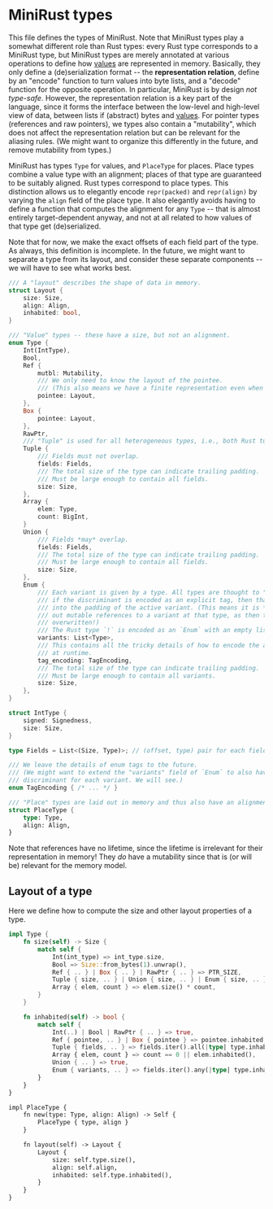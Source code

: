 # MiniRust types

This file defines the types of MiniRust.
Note that MiniRust types play a somewhat different role than Rust types:
every Rust type corresponds to a MiniRust type, but MiniRust types are merely annotated at various operations to define how [values](values.md) are represented in memory.
Basically, they only define a (de)serialization format -- the **representation relation**, define by an "encode" function to turn values into byte lists, and a "decode" function for the opposite operation.
In particular, MiniRust is by design *not type-safe*.
However, the representation relation is a key part of the language, since it forms the interface between the low-level and high-level view of data, between lists if (abstract) bytes and [values](values.md).
For pointer types (references and raw pointers), we types also contain a "mutability", which does not affect the representation relation but can be relevant for the aliasing rules.
(We might want to organize this differently in the future, and remove mutability from types.)

MiniRust has types `Type` for values, and `PlaceType` for places.
Place types combine a value type with an alignment; places of that type are guaranteed to be suitably aligned.
Rust types correspond to place types.
This distinction allows us to elegantly encode `repr(packed)` and `repr(align)` by varying the `align` field of the place type.
It also elegantly avoids having to define a function that computes the alignment for any `Type` -- that is almost entirely target-dependent anyway, and not at all related to how values of that type get (de)serialized.

Note that for now, we make the exact offsets of each field part of the type.
As always, this definition is incomplete.
In the future, we might want to separate a type from its layout, and consider these separate components -- we will have to see what works best.

```rust
/// A "layout" describes the shape of data in memory.
struct Layout {
    size: Size,
    align: Align,
    inhabited: bool,
}

/// "Value" types -- these have a size, but not an alignment.
enum Type {
    Int(IntType),
    Bool,
    Ref {
        mutbl: Mutability,
        /// We only need to know the layout of the pointee.
        /// (This also means we have a finite representation even when the Rust type is recursive.)
        pointee: Layout,
    },
    Box {
        pointee: Layout,
    },
    RawPtr,
    /// "Tuple" is used for all heterogeneous types, i.e., both Rust tuples and structs.
    Tuple {
        /// Fields must not overlap.
        fields: Fields,
        /// The total size of the type can indicate trailing padding.
        /// Must be large enough to contain all fields.
        size: Size,
    },
    Array {
        elem: Type,
        count: BigInt,
    }
    Union {
        /// Fields *may* overlap.
        fields: Fields,
        /// The total size of the type can indicate trailing padding.
        /// Must be large enough to contain all fields.
        size: Size,
    },
    Enum {
        /// Each variant is given by a type. All types are thought to "start at offset 0";
        /// if the discriminant is encoded as an explicit tag, then that will be put
        /// into the padding of the active variant. (This means it is *not* safe to hand
        /// out mutable references to a variant at that type, as then the tag might be
        /// overwritten!)
        /// The Rust type `!` is encoded as an `Enum` with an empty list of variants.
        variants: List<Type>,
        /// This contains all the tricky details of how to encode the active variant
        /// at runtime.
        tag_encoding: TagEncoding,
        /// The total size of the type can indicate trailing padding.
        /// Must be large enough to contain all variants.
        size: Size,
    },
}

struct IntType {
    signed: Signedness,
    size: Size,
}

type Fields = List<(Size, Type)>; // (offset, type) pair for each field

/// We leave the details of enum tags to the future.
/// (We might want to extend the "variants" field of `Enum` to also have a
/// discriminant for each variant. We will see.)
enum TagEncoding { /* ... */ }

/// "Place" types are laid out in memory and thus also have an alignment requirement.
struct PlaceType {
    type: Type,
    align: Align,
}
```

Note that references have no lifetime, since the lifetime is irrelevant for their representation in memory!
They *do* have a mutability since that is (or will be) relevant for the memory model.

## Layout of a type

Here we define how to compute the size and other layout properties of a type.

```rust
impl Type {
    fn size(self) -> Size {
        match self {
            Int(int_type) => int_type.size,
            Bool => Size::from_bytes(1).unwrap(),
            Ref { .. } | Box { .. } | RawPtr { .. } => PTR_SIZE,
            Tuple { size, .. } | Union { size, .. } | Enum { size, .. } => size,
            Array { elem, count } => elem.size() * count,
        }
    }

    fn inhabited(self) -> bool {
        match self {
            Int(..) | Bool | RawPtr { .. } => true,
            Ref { pointee, .. } | Box { pointee } => pointee.inhabited,
            Tuple { fields, .. } => fields.iter().all(|type| type.inhabited()),
            Array { elem, count } => count == 0 || elem.inhabited(),
            Union { .. } => true,
            Enum { variants, .. } => fields.iter().any(|type| type.inhabited()),
        }
    }
}

impl PlaceType {
    fn new(type: Type, align: Align) -> Self {
        PlaceType { type, align }
    }

    fn layout(self) -> Layout {
        Layout {
            size: self.type.size(),
            align: self.align,
            inhabited: self.type.inhabited(),
        }
    }
}
```
